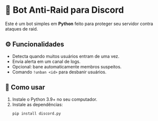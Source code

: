 # 🤖 Bot Anti-Raid para Discord

Este é um bot simples em **Python** feito para proteger seu servidor contra ataques de raid.

## ⚙️ Funcionalidades
- Detecta quando muitos usuários entram de uma vez.
- Envia alerta em um canal de logs.
- Opcional: bane automaticamente membros suspeitos.
- Comando `!unban <id>` para desbanir usuários.

## 🚀 Como usar

1. Instale o Python 3.9+ no seu computador.
2. Instale as dependências:
   ```bash
   pip install discord.py
